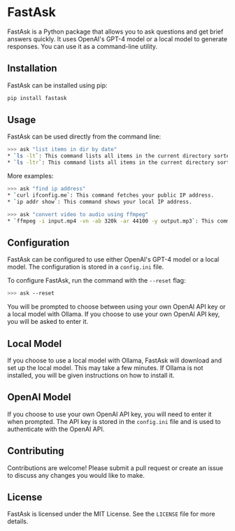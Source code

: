 # FastAsk

FastAsk is a Python package that allows you to ask questions and get brief answers quickly. It uses OpenAI's GPT-4 model or a local model to generate responses. You can use it as a command-line utility.

## Installation

FastAsk can be installed using pip:

```bash
pip install fastask
```

## Usage

FastAsk can be used directly from the command line:

```bash
>>> ask "list items in dir by date"
* `ls -lt`: This command lists all items in the current directory sorted by modification time, newest first.  
* `ls -ltr`: This command lists all items in the current directory sorted by modification time, oldest first.
```

More examples:

```bash
>>> ask "find ip address"
* `curl ifconfig.me`: This command fetches your public IP address.
* `ip addr show`: This command shows your local IP address.
```

```bash
>>> ask "convert video to audio using ffmpeg"
* `ffmpeg -i input.mp4 -vn -ab 320k -ar 44100 -y output.mp3`: This command converts a video file (input.mp4) to an audio file (output.mp3) using ffmpeg.
```

## Configuration

FastAsk can be configured to use either OpenAI's GPT-4 model or a local model. The configuration is stored in a `config.ini` file.

To configure FastAsk, run the command with the `--reset` flag:

```bash
>>> ask --reset
```

You will be prompted to choose between using your own OpenAI API key or a local model with Ollama. If you choose to use your own OpenAI API key, you will be asked to enter it.

## Local Model

If you choose to use a local model with Ollama, FastAsk will download and set up the local model. This may take a few minutes. If Ollama is not installed, you will be given instructions on how to install it.

## OpenAI Model

If you choose to use your own OpenAI API key, you will need to enter it when prompted. The API key is stored in the `config.ini` file and is used to authenticate with the OpenAI API.

## Contributing

Contributions are welcome! Please submit a pull request or create an issue to discuss any changes you would like to make.

## License

FastAsk is licensed under the MIT License. See the `LICENSE` file for more details.
